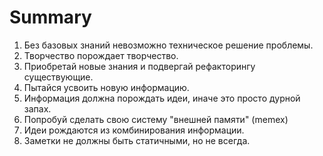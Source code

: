 # Summary

1. Без базовых знаний невозможно техническое решение проблемы.
2. Творчество порождает творчество.
3. Приобретай новые знания и подвергай рефакторингу существующие.
4. Пытайся усвоить новую информацию.
5. Информация должна порождать идеи, иначе это просто дурной запах.
6. Попробуй сделать свою систему "внешней памяти" (memex)
7. Идеи рождаются из комбинирования информации.
8. Заметки не должны быть статичными, но не всегда.

